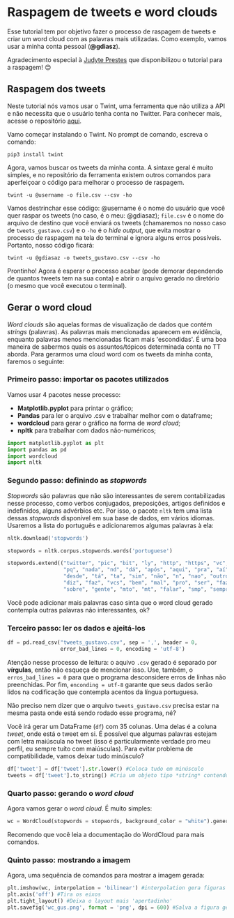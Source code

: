 # Raspagem de tweets e word clouds

Esse tutorial tem por objetivo fazer o processo de raspagem de tweets e criar um word cloud com as palavras mais utilizadas. Como exemplo, vamos usar a minha conta pessoal (**@gdiasz**).

Agradecimento especial à [Judyte Prestes](https://github.com/juditecypreste/O_tutorial_mais_facil_do_mundo_para_raspar_tweets#twint-conhe%C3%A7a-seu-novo-amor) que disponibilizou o tutorial para a raspagem! :blush:

## Raspagem dos tweets ##

Neste tutorial nós vamos usar o Twint, uma ferramenta que não utiliza a API e não necessita que o usuário tenha conta no Twitter. Para conhecer mais, acesse o repositório [aqui](https://github.com/twintproject/twint/).

Vamo começar instalando o Twint. No prompt de comando, escreva o comando:

```
pip3 install twint
```

Agora, vamos buscar os tweets da minha conta. A sintaxe geral é muito simples, e no repositório da ferramenta existem outros comandos para aperfeiçoar o código para melhorar o processo de raspagem.

```
twint -u @username -o file.csv --csv -ho
```

Vamos destrinchar esse código: @username é o nome do usuário que você quer raspar os tweets (no caso, é o meu: @gdiasaz); `file.csv` é o nome do arquivo de destino que você enviará os tweets (chamaremos no nosso caso de `tweets_gustavo.csv`) e o `-ho` é o *hide output*, que evita mostrar o processo de raspagem na tela do terminal e ignora alguns erros possíveis. Portanto, nosso código ficará:

```
twint -u @gdiasaz -o tweets_gustavo.csv --csv -ho
```

Prontinho! Agora é esperar o processo acabar (pode demorar dependendo de quantos tweets tem na sua conta) e abrir o arquivo gerado no diretório (o mesmo que você executou o terminal).

## Gerar o word cloud ##

*Word clouds* são aquelas formas de visualização de dados que contém *strings* (palavras). As palavras mais mencionadas aparecem em evidência, enquanto palavras menos mencionadas ficam mais 'escondidas'. É uma boa maneira de sabermos quais os assuntos/tópicos determinada conta no TT aborda. Para gerarmos uma cloud word com os tweets da minha conta, faremos o seguinte:

### Primeiro passo: importar os pacotes utilizados ###

Vamos usar 4 pacotes nesse processo:

* **Matplotlib.pyplot** para printar o gráfico;
* **Pandas** para ler o arquivo .csv e trabalhar melhor com o dataframe;
* **wordcloud** para gerar o gráfico na forma de *word cloud*;
* **npltk** para trabalhar com dados não-numéricos;

```python
import matplotlib.pyplot as plt
import pandas as pd
import wordcloud
import nltk
```

### Segundo passo: definindo as *stopwords* ###

*Stopwords* são palavras que não são interessantes de serem contabilizadas nesse processo, como verbos conjugados, preposições, artigos definidos e indefinidos, alguns advérbios etc. Por isso, o pacote `nltk` tem uma lista dessas *stopwords* disponível em sua base de dados, em vários idiomas. Usaremos a lista do português e adicionaremos algumas palavras à ela:

```python
nltk.download('stopwords')

stopwords = nltk.corpus.stopwords.words('portuguese')

stopwords.extend(("twitter", "pic", "bit", "ly", "http", "https", "vc", "qnd",
                  "pq", "nada", "nd", "dá", "após", "aqui", "pra", "aí", "tudo", 
                  "desde", "tá", "ta", "sim", "não", "n", "nao", "outro", "vai",
                  "diz", "faz", "vcs", "bem", "mal", "pro", "ser", "fazer", "ainda",
                  "sobre", "gente", "mto", "mt", "falar", "smp", "sempre", "agora", "pode", "fala", "lá"))
```

Você pode adicionar mais palavras caso sinta que o word cloud gerado contempla outras palavras não interessantes, ok?

### Terceiro passo: ler os dados e ajeitá-los ###

```python
df = pd.read_csv("tweets_gustavo.csv", sep = ',', header = 0, 
                 error_bad_lines = 0, encoding = 'utf-8')
```
Atenção nesse processo de leitura: o aquivo `.csv` gerado é separado por **vírgulas**, então não esqueça de mencionar isso. Use, também, o `erros_bad_lines = 0` para que o programa desconsidere erros de linhas não preenchidas. Por fim, `enconding = utf-8` garante que seus dados serão lidos na codificação que contempla acentos da língua portuguesa.

Não preciso nem dizer que o arquivo `tweets_gustavo.csv` precisa estar na mesma pasta onde está sendo rodado esse programa, né?

Você irá gerar um DataFrame (`df`) com 35 colunas. Uma delas é a coluna *tweet*, onde está o tweet em si. É possível que algumas palavras estejam com letra maiúscula no tweet (isso é particularmente verdade pro meu perfil, eu sempre tuíto com maiúsculas). Para evitar problema de compatibilidade, vamos deixar tudo minúsculo?

```python
df['tweet'] = df['tweet'].str.lower() #Coloca tudo em minúsculo
tweets = df['tweet'].to_string() #Cria um objeto tipo *string* contendo somente a coluna dos tweets. Isso é importante no processo de geração do *word cloud*.
```

### Quarto passo: gerando o *word cloud* ###

Agora vamos gerar o *word cloud*. É muito simples:

```python
wc = WordCloud(stopwords = stopwords, background_color = "white").generate(tweets)
```

Recomendo que você leia a documentação do WordCloud para mais comandos. 

### Quinto passo: mostrando a imagem ###

Agora, uma sequência de comandos para mostrar a imagem gerada:

```python
plt.imshow(wc, interpolation = 'bilinear') #interpolation gera figuras mais 'suaves'
plt.axis('off') #Tira os eixos
plt.tight_layout() #Deixa o layout mais 'apertadinho'
plt.savefig('wc_gus.png', format = 'png', dpi = 600) #Salva a figura gerada
```

